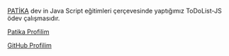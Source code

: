 
[PATİKA](https://app.patika.dev/) dev in Java Script eğitimleri  çerçevesinde yaptığımız ToDoList-JS ödev çalışmasıdır.

[Patika Profilim](https://app.patika.dev/sibgat)

[GitHub Profilim](https://github.com/Sibgatullahsanli)